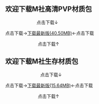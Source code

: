 ## 欢迎下载M社高清PVP材质包

                             点击下载↓
             
点击下载→[下载最新版(40.50MB)](https://pan.baidu.com/s/113q4wzIhJXB4LkzmMAS8yw)←点击下载

                             点击下载↑

## 欢迎下载M社生存材质包

                             点击下载↓
                             
点击下载→[下载最新版(15.64MB)](https://pan.baidu.com/s/1HjZuMZXJ-MlLZLG2HOvzxw)←点击下载

                             点击下载↑
